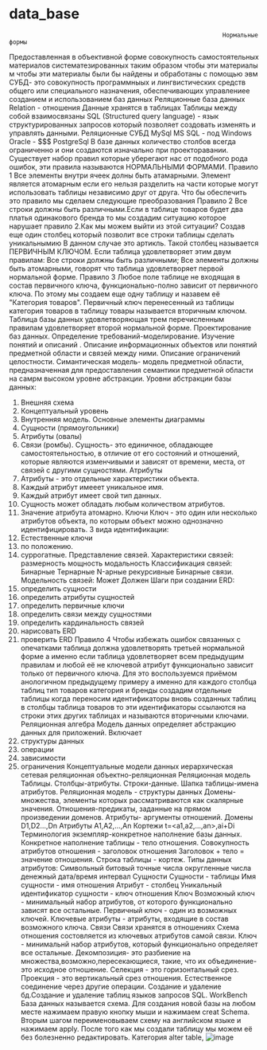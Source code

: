 # data_base
                                                                Нормальные формы 
Предоставленная в объективной форме совокупность самостоятельных материалов  систематезированных таким образом чтобы эти материалы м  чтобы эти материалы были бы найдены и обработаны с помощью эвм
СУБД- это совокупность программныых и лингвистических средств общего или специального назначения, обеспечивающих управлениее созданием и использованием баз данных
                                                            Реляционные база данных
Relation - отношения
Данные хранятся в таблицах
Таблицы между собой взаимосвязаны
SQL (Structured query language) - язык структурированных запросов который позволяет создовать изменять и управлять данными.
                                                                 Реляционные СУБД
MySql
MS SQL - под Windows 
Oracle - $$$
PostgreSql
В базе данных количество столбов всегда ограниченно и они создаются изначально при проекторавании.
Существует набор правил которые уберегают нас от подобного рода ошибок, эти правила называются НОРМАЛЬНЫМИ ФОРМАМИ.
                                                                      Правило 1
Все элементы внутри ячеек долны быть атамарными. Элемент является атомарным если его нельзя разделить на части которые могут использовать таблицы независимо друг от друга.
Что бы обеспечить это правило мы сделаем следующие преобразования
                                                                      Правило 2 
Все строки должны быть различными.Если в таблице товаров будет два платья одинакового бренда то мы создадим ситуацию которое нарушает правило 2.Как мы можем выйти из этой ситуации? Создав еще один столбец который позволит все строки таблицы сделать уникальнымию В данном случае это артикль. Такой столбец называется ПЕРВИЧНЫМ КЛЮЧОМ.
Если таблица удовлетворяет этим двум правилам: 
Все строки должны быть различными; Все элементы должны быть атомарными, говорят что таблица удовлетворяет первой нормальной форме.
                                                                      Правило 3 
Любое поле таблице не входящая в состав первичного ключа, функционально-полно зависит от первичного ключа. По этому мы создаем еще одну таблицу и назавем её "Категория товаров". Первичный ключ перенесенный из таблицы категория товаров в таблицу товары называется вторичным ключом. Таблица базы данных удовлетворяющая трем перечисленным правилам удовлетворяет второй нормальной форме.
                                                             Проектирование баз данных.
Определение требований-моделирование.
Изучение понятий и описаний .
Описание информационных объектов или понятий предметной области и связей между ними.
Описание ограничений целостности.
Симантическая модель- модель предметной области, предназначенная для предоставления семантики предметной области на самрм высоком уровне абстракции.
Уровни абстракции базы данных:
1. Внешняя схема
2. Концептуальный уровень
3. Внутренняя модель.
Основные элементы диаграммы 
1. Сущности (прямоугольники)
2. Атрибуты (овалы)
3. Связи (ромбы).
Сущность- это единичное, обладающее самостоятельностью, в отличие от его состояний и отношений, которые являются изменчивыми и зависят от времени, места, от связей с другими сущностями.
Атрибуты
1. Атрибуты - это отдельные характеристики объекта.
2. Каждый атрибут имееет уникальное имя.
3. Каждый атрибут имеет свой тип данных.
4. Сущность может обладать любым количеством атрибутов.
5. Значение атрибута атомарно.
Ключи
Ключ - это один или несколько атрибутов объекта, по которым объект можно однозначно идентифицировать.
3 вида идентификации:
1. Естественные ключи
2. по положению.
3. суррогатные.
Представление связей.
Характеристики связей:
размерность 
мощность 
модальность 
Классификация связей:
Бинарные 
Тернарные
N-арные
рекурсивные
Бинарные связи.
Модельность связей:
Может 
Должен
Шаги при создании ERD:
1. определить сущности
2. определить атрибуты сущностей
3. определить первичные ключи
4. определить связи между сущностями
5. определить кардинальность связей
6. нарисовать ERD
7. проверить ERD
Правило 4 
Чтобы избежать ошибок связанных с опечатками таблица должна удовлетворять третьей нормальной форме а именно если таблица удовлетворяет всем предыдущим правилам и любой её не ключевой атрибут функционально зависит только от первичного ключа. Для это воспользуемся приёмом анологичном предыдущему примеру а именно для каждого столбца таблиц тип товаров категория и бренды создадим отдельные таблицы когда переносим идентификаторы вновь созданных таблиц в столбцы таблица товаров то эти идентификаторы ссылаются на строки этих других таблицах и называются вторичными ключами.
                                                            Реляционная алгебра 
Модель данных определяет абстракцию данных для приложений.
Включает
1. структуры данных
2. операции
3. зависимости
4. ограничения
Концептуальные модели данных
иерархическая
сетевая
реляционная
объектно-реляционная
                                                              Реляционная модель
Таблицы.
Столбцы-атрибуты.
Строки-данные.
Шапка таблицы-имена атрибутов.
Реляционная модель - структуры данных
Домены- множества, элементы которых рассматриваются как скалярные значения.
Отношения-предикаты, заданные на прямом произведении доменов.
Атрибуты- аргументы отношений.
Домены D1,D2...,Dn
Атрибуты A1,A2,...,An
Кортежи t=<a1,a2,...,an>,ai+Di
Терминология
экземпляр-конкретное наполнение базы данных.
Конкретное наполнение таблицы - тело отношения.
Совокупность атрибутов отношения - заголовок отношения
Заголовок + тело = значение отношения.
Строка таблицы - кортеж.
Типы данных атрибутов:
Символьный
битовый
точные числа
округленные числа
денежный
дата/время
интервал
Сущности
Сущности - таблицы
Имя сущности - имя отношения
Атрибут - столбец
Уникальный идентификатор сущности - ключ отношения
Ключ 
Возможный ключ - минимальный набор атрибутов, от которого функционально зависят все остальные.
Первичный ключ - один из возможных ключей.
Ключевые атрибуты - атрибуты, входящие в состав возможного ключа.
Связи 
Связи хранятся в отношениях
Схема отношения состовляется из ключевых атрибутов самой связи.
Ключ - минимальнй набор атрибутов, который функционально определяет все остальные.
Декомпозиция- это разбиение на множества,возможно,пересекающиеся, такие, что их объединение-это исходное отношение.
Селекция - это горизонтальный срез.
Проекция - это вертикальный срез отношения.
Естественное соединение через другие операции.
                            Создание и удаление бд.Создание и удаление таблиц языков запросов SQL.
WorkBench База данных называется схема.
Для создания новой базы на любом месте нажимаем правую кнопку мыши и нажимаем creat Schema.
Вторым шагом переименовываем схему на английском языке и нажимаем apply.
После того как мы создали таблицу мы можем её без болезненно редактировать.
Категория alter table, ![image](https://user-images.githubusercontent.com/112687453/189098267-56fffea5-c671-4d49-9b90-fe4451515a74.png)
